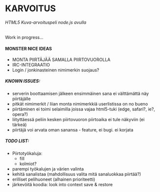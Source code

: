 # KARVOITUS
###### HTML5 Kuva-arvoituspeli node.js avulla

Work in progress...

#### **MONSTER** NICE IDEAS
* MONTA PIIRTÄJÄÄ SAMALLA PIIRTOVUOROLLA
* IRC-INTEGRAATIO
* Login / jonkinasteinen nimimerkin suojaus?

##### KNOWN ISSUES:
* serverin boottaamisen jälkeen ensimmäinen sana ei välttämättä näy piirtäjälle
* pitkät nimimerkit / liian monta nimimerkkiä userlistissa on no bueno
* piirtäminen ei toimi selaimilla joissa vajaa html5-tuki (edge, safari?, ie?, opera?)
* liityttäessä peliin kesken piirtovuoron piirtoaika ei tule näkyviin (ei tärkeä)
* piirtäjä voi arvata oman sanansa - feature, ei bugi. ei korjata

##### TODO LIST:
* Piirtotyökaluja:
  * fill
  * kolmiot?
* parempi työkalujen ja värien valinta
* kehitä sanalistaa (mahdollisuus valita mitä sanaluokkaa piirtää?)
* erilliset pelihuoneet (alhainen prioriteetti)
* järkevöitä koodia: look into context save & restore